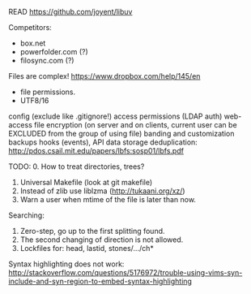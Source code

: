 READ
  https://github.com/joyent/libuv

Competitors:
 * box.net
 * powerfolder.com (?)
 * filosync.com (?)

Files are complex!
https://www.dropbox.com/help/145/en
+ file permissions.
+ UTF8/16

config (exclude like .gitignore!)
access permissions (LDAP auth)
web-access
file encryption (on server and on clients, current user can be EXCLUDED from the group of using file)
banding and customization
backups
hooks (events), API
data storage deduplication: http://pdos.csail.mit.edu/papers/lbfs:sosp01/lbfs.pdf

TODO:
0. How to treat directories, trees?
1. Universal Makefile (look at git makefile)
2. Instead of zlib use liblzma (http://tukaani.org/xz/)
3. Warn a user when mtime of the file is later than now.

Searching:
1. Zero-step, go up to the first splitting found.
2. The second changing of direction is not allowed.
3. Lockfiles for: head, lastid, stones/.../ch*

Syntax highlighting does not work:
http://stackoverflow.com/questions/5176972/trouble-using-vims-syn-include-and-syn-region-to-embed-syntax-highlighting
